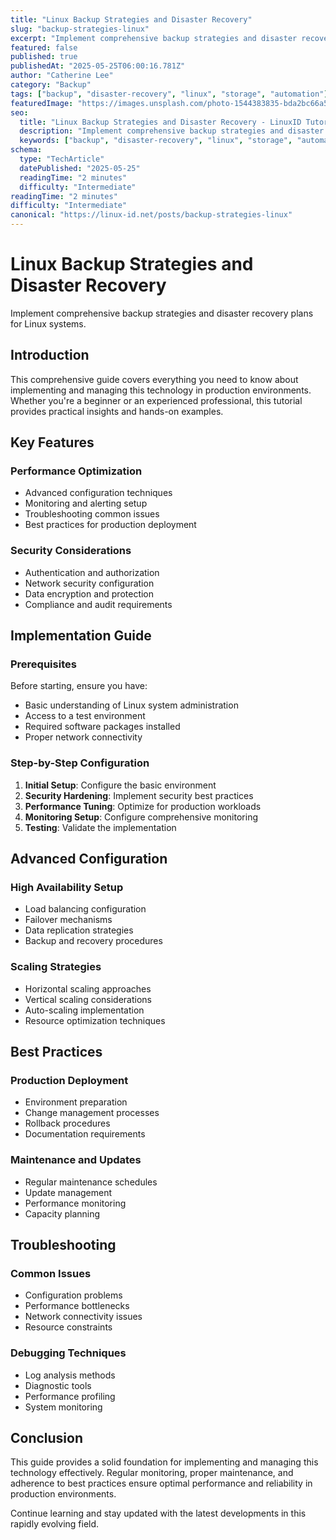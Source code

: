 ```yaml
---
title: "Linux Backup Strategies and Disaster Recovery"
slug: "backup-strategies-linux"
excerpt: "Implement comprehensive backup strategies and disaster recovery plans for Linux systems."
featured: false
published: true
publishedAt: "2025-05-25T06:00:16.781Z"
author: "Catherine Lee"
category: "Backup"
tags: ["backup", "disaster-recovery", "linux", "storage", "automation"]
featuredImage: "https://images.unsplash.com/photo-1544383835-bda2bc66a55d?w=800&h=400&fit=crop&crop=center"
seo:
  title: "Linux Backup Strategies and Disaster Recovery - LinuxID Tutorial"
  description: "Implement comprehensive backup strategies and disaster recovery plans for Linux systems."
  keywords: ["backup", "disaster-recovery", "linux", "storage", "automation", "strategies", "and", "disaster", "recovery", "implement", "comprehensive"]
schema:
  type: "TechArticle"
  datePublished: "2025-05-25"
  readingTime: "2 minutes"
  difficulty: "Intermediate"
readingTime: "2 minutes"
difficulty: "Intermediate"
canonical: "https://linux-id.net/posts/backup-strategies-linux"
---
```




# Linux Backup Strategies and Disaster Recovery

Implement comprehensive backup strategies and disaster recovery plans for Linux systems.

## Introduction

This comprehensive guide covers everything you need to know about implementing and managing this technology in production environments. Whether you're a beginner or an experienced professional, this tutorial provides practical insights and hands-on examples.

## Key Features

### Performance Optimization
- Advanced configuration techniques
- Monitoring and alerting setup
- Troubleshooting common issues
- Best practices for production deployment

### Security Considerations
- Authentication and authorization
- Network security configuration
- Data encryption and protection
- Compliance and audit requirements

## Implementation Guide

### Prerequisites
Before starting, ensure you have:
- Basic understanding of Linux system administration
- Access to a test environment
- Required software packages installed
- Proper network connectivity

### Step-by-Step Configuration
1. **Initial Setup**: Configure the basic environment
2. **Security Hardening**: Implement security best practices
3. **Performance Tuning**: Optimize for production workloads
4. **Monitoring Setup**: Configure comprehensive monitoring
5. **Testing**: Validate the implementation

## Advanced Configuration

### High Availability Setup
- Load balancing configuration
- Failover mechanisms
- Data replication strategies
- Backup and recovery procedures

### Scaling Strategies
- Horizontal scaling approaches
- Vertical scaling considerations
- Auto-scaling implementation
- Resource optimization techniques

## Best Practices

### Production Deployment
- Environment preparation
- Change management processes
- Rollback procedures
- Documentation requirements

### Maintenance and Updates
- Regular maintenance schedules
- Update management
- Performance monitoring
- Capacity planning

## Troubleshooting

### Common Issues
- Configuration problems
- Performance bottlenecks
- Network connectivity issues
- Resource constraints

### Debugging Techniques
- Log analysis methods
- Diagnostic tools
- Performance profiling
- System monitoring

## Conclusion

This guide provides a solid foundation for implementing and managing this technology effectively. Regular monitoring, proper maintenance, and adherence to best practices ensure optimal performance and reliability in production environments.

Continue learning and stay updated with the latest developments in this rapidly evolving field.
